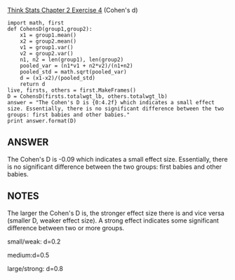 [Think Stats Chapter 2 Exercise 4](http://greenteapress.com/thinkstats2/html/thinkstats2003.html#toc24) (Cohen's d)
```
import math, first
def CohensD(group1,group2):
    x1 = group1.mean()
    x2 = group2.mean()
    v1 = group1.var()
    v2 = group2.var()
    n1, n2 = len(group1), len(group2)
    pooled_var = (n1*v1 + n2*v2)/(n1+n2)
    pooled_std = math.sqrt(pooled_var)
    d = (x1-x2)/(pooled_std)
    return d
live, firsts, others = first.MakeFrames()
D = CohensD(firsts.totalwgt_lb, others.totalwgt_lb)
answer = "The Cohen's D is {0:4.2f} which indicates a small effect size. Essentially, there is no significant difference between the two groups: first babies and other babies."
print answer.format(D)
```

## ANSWER
The Cohen's D is -0.09 which indicates a small effect size. Essentially, there is no significant difference between the two groups: first babies and other babies.

## NOTES
The larger the Cohen's D is, the stronger effect size there is and vice versa (smaller D, weaker effect size). A strong effect
indicates some significant difference between two or more groups.

small/weak: d=0.2

medium:d=0.5

large/strong: d=0.8
